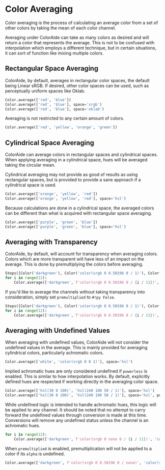 # Color Averaging

Color averaging is the process of calculating an average color from a set of other colors by taking the mean of each
color channel.

Averaging under ColorAide can take as many colors as desired and will return a color that represents the average. This
is not to be confused with interpolation which employs a different technique, but in certain situations, it can sort of
function like mixing multiple colors.

## Rectangular Space Averaging

ColorAide, by default, averages in rectangular color spaces, the default being Linear sRGB. If desired, other color
spaces can be used, such as perceptually uniform spaces like Oklab.

```py play
Color.average(['red', 'blue'])
Color.average(['red', 'blue'], space='srgb')
Color.average(['red', 'blue'], space='oklab')
```

Averaging is not restricted to any certain amount of colors.

```py play
Color.average(['red', 'yellow', 'orange', 'green'])
```

## Cylindrical Space Averaging

ColorAide can average colors in rectangular spaces and cylindrical spaces. When applying averaging in a cylindrical
space, hues will be averaged taking the circular mean.

Cylindrical averaging may not provide as good of results as using rectangular spaces, but is provided to provide a sane
approach if a cylindrical space is used.

```py play
Color.average(['orange', 'yellow', 'red'])
Color.average(['orange', 'yellow', 'red'], space='hsl')
```

Because calculations are done in a cylindrical space, the averaged colors can be different than what is acquired with
rectangular space averaging.

```py play
Color.average(['purple', 'green', 'blue'])
Color.average(['purple', 'green', 'blue'], space='hsl')
```

## Averaging with Transparency

ColorAide, by default, will account for transparency when averaging colors. Colors which are more transparent will have
less of an impact on the average. This is done by premultiplying the colors before averaging.

```py play
Steps([Color('darkgreen'), Color('color(srgb 0 0.50196 0 / 1)'), Color('color(srgb 0 0 1)')])
for i in range(12):
    Color.average(['darkgreen', f'color(srgb 0 0.50196 0 / {i / 11})', 'color(srgb 0 0 1)'])
```

If you'd like to average the channels without taking transparency into consideration, simply set `premultiplied` to
`#!py False`.

```py play
Steps([Color('darkgreen'), Color('color(srgb 0 0.50196 0 / 1)'), Color('color(srgb 0 0 1)')])
for i in range(12):
    Color.average(['darkgreen', f'color(srgb 0 0.50196 0 / {i / 11})', 'color(srgb 0 0 1)'], premultiplied=False)
```

## Averaging with Undefined Values

When averaging with undefined values, ColorAide will not consider the undefined values in the average. This is mainly
provided for averaging cylindrical colors, particularly achromatic colors.

```py play
Color.average(['white', 'color(srgb 0 0 1)'], space='hsl')
```

Implied achromatic hues are only considered undefined if `powerless` is enabled. This is similar to how interpolation
works. By default, explicitly defined hues are respected if working directly in the averaging color space.

```py play
Color.average(['hsl(30 0 100)', 'hsl(240 100 50 / 1)'], space='hsl')
Color.average(['hsl(30 0 100)', 'hsl(240 100 50 / 1)'], space='hsl', powerless=True)
```

While undefined logic is intended to handle achromatic hues, this logic will be applied to any channel. It should be
noted that no attempt to carry forward the undefined values through conversion is made at this time. Conversions will
remove any undefined status unless the channel is an achromatic hues.

```py play
for i in range(12):
    Color.average(['darkgreen', f'color(srgb 0 none 0 / {i / 11})', 'color(srgb 0 0 1)'])
```

When `premultiplied` is enabled, premultiplication will not be applied to a color if its `alpha` is undefined.

```py play
Color.average(['darkgreen', f'color(srgb 0 0.50196 0 / none)', 'color(srgb 0 0 1)'], space='srgb')
```
